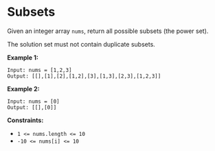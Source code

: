 # Subsets

Given an integer array `nums`, return all possible subsets (the power set).

The solution set must not contain duplicate subsets. 

**Example 1:**
```
Input: nums = [1,2,3]
Output: [[],[1],[2],[1,2],[3],[1,3],[2,3],[1,2,3]]
```

**Example 2:**
```
Input: nums = [0]
Output: [[],[0]]
```

**Constraints:**
* `1 <= nums.length <= 10`
* `-10 <= nums[i] <= 10`

